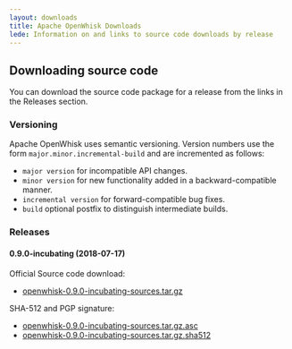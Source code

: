```yaml
---
layout: downloads
title: Apache OpenWhisk Downloads
lede: Information on and links to source code downloads by release
---
```


## Downloading source code

You can download the source code package for a release from the links in the Releases section.

### Versioning

Apache OpenWhisk uses semantic versioning. Version numbers use the form ```major.minor.incremental-build``` and are incremented as follows:

- ```major version``` for incompatible API changes.
- ```minor version``` for new functionality added in a backward-compatible manner.
- ```incremental version``` for forward-compatible bug fixes.
- ```build``` optional postfix to distinguish intermediate builds.

### Releases

#### 0.9.0-incubating (2018-07-17)

Official Source code download:
- [openwhisk-0.9.0-incubating-sources.tar.gz](
https://www.apache.org/dyn/closer.cgi?action=download&filename=incubator/openwhisk/apache-openwhisk-0.9.0-incubating/openwhisk-0.9.0-incubating-sources.tar.gz)

SHA-512 and PGP signature:
- [openwhisk-0.9.0-incubating-sources.tar.gz.asc](https://www.apache.org/dist/incubator/openwhisk/apache-openwhisk-0.9.0-incubating/openwhisk-0.9.0-incubating-sources.tar.gz.asc)
- [openwhisk-0.9.0-incubating-sources.tar.gz.sha512](https://www.apache.org/dist/incubator/openwhisk/apache-openwhisk-0.9.0-incubating/openwhisk-0.9.0-incubating-sources.tar.gz.sha512)

